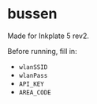 # bussen

Made for Inkplate 5 rev2.

Before running, fill in:
- `wlanSSID`
- `wlanPass`
- `API_KEY`
- `AREA_CODE`
